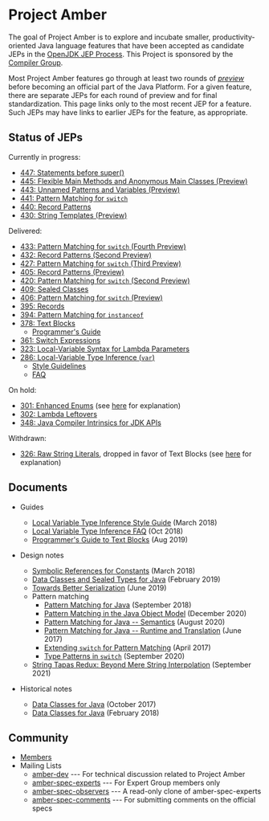 # Project Amber

The goal of Project Amber is to explore and incubate smaller,
productivity-oriented Java language features that have been accepted
as candidate JEPs in
the [OpenJDK JEP Process](https://openjdk.org/jeps/1). This
Project is sponsored by
the [Compiler Group](https://openjdk.org/groups/compiler).

Most Project Amber features go through at least two rounds
of [_preview_](https://openjdk.org/jeps/12) before becoming an
official part of the Java Platform.  For a given feature, there are separate
JEPs for each round of preview and for final standardization.  This
page links only to the most recent JEP for a feature. Such JEPs may
have links to earlier JEPs for the feature, as appropriate.

## Status of JEPs

Currently in progress:
  
  - [447: Statements before super()](https://openjdk.org/jeps/447)
  - [445: Flexible Main Methods and Anonymous Main Classes (Preview)](https://openjdk.org/jeps/445)
  - [443: Unnamed Patterns and Variables (Preview)](https://openjdk.org/jeps/443)
  - [441: Pattern Matching for <code>switch</code>](https://openjdk.org/jeps/441)
  - [440: Record Patterns](https://openjdk.org/jeps/440)
  - [430: String Templates (Preview)](https://openjdk.org/jeps/430)
  

<p>Delivered:</p>

  - [433: Pattern Matching for <code>switch</code> (Fourth Preview)](https://openjdk.org/jeps/433)
  - [432: Record Patterns (Second Preview)](https://openjdk.org/jeps/432)
  - [427: Pattern Matching for <code>switch</code> (Third Preview)](https://openjdk.org/jeps/427)
  - [405: Record Patterns (Preview)](https://openjdk.org/jeps/405)
  - [420: Pattern Matching for <code>switch</code> (Second Preview)](https://openjdk.org/jeps/420)
  - [409: Sealed Classes](https://openjdk.org/jeps/409)
  - [406: Pattern Matching for <code>switch</code> (Preview)](https://openjdk.org/jeps/406)
  - [395: Records](https://openjdk.org/jeps/395)
  - [394: Pattern Matching for <code>instanceof</code>](https://openjdk.org/jeps/394)
  - [378: Text Blocks](https://openjdk.org/jeps/378)
    - [Programmer's Guide](guides/text-blocks-guide)
  - [361: Switch Expressions](https://openjdk.org/jeps/361)
  - [323: Local-Variable Syntax for Lambda Parameters](https://openjdk.org/jeps/323)
  - [286: Local-Variable Type Inference (<code>var</code>)](https://openjdk.org/jeps/286)
    - [Style Guidelines](guides/lvti-style-guide)
    - [FAQ](guides/lvti-faq)

On hold:

 - [301: Enhanced Enums](https://openjdk.org/jeps/301) (see [here](https://mail.openjdk.org/pipermail/amber-spec-experts/2017-May/000041.html) for explanation)
 - [302: Lambda Leftovers](https://openjdk.org/jeps/302)
 - [348: Java Compiler Intrinsics for JDK APIs](https://openjdk.org/jeps/348)

Withdrawn:

 - [326: Raw String Literals](https://openjdk.org/jeps/326), dropped in favor of Text Blocks (see [here](https://mail.openjdk.org/pipermail/jdk-dev/2018-December/002402.html) for explanation)

## Documents

  - Guides
    - [Local Variable Type Inference Style Guide](guides/lvti-style-guide) (March 2018)
    - [Local Variable Type Inference FAQ](guides/lvti-faq) (Oct 2018)
    - [Programmer's Guide to Text Blocks](guides/text-blocks-guide) (Aug 2019)

  - Design notes
    - [Symbolic References for Constants](design-notes/constables) (March 2018)
    - [Data Classes and Sealed Types for Java](design-notes/records-and-sealed-classes) (February 2019)
    - [Towards Better Serialization](design-notes/towards-better-serialization) (June 2019)
    - Pattern matching
      - [Pattern Matching for Java](design-notes/patterns/pattern-matching-for-java) (September 2018)
      - [Pattern Matching in the Java Object Model](design-notes/patterns/pattern-match-object-model) (December 2020)
      - [Pattern Matching for Java -- Semantics](design-notes/patterns/pattern-match-semantics) (August 2020)
      - [Pattern Matching for Java -- Runtime and Translation](design-notes/patterns/pattern-match-translation) (June 2017)
      - [Extending `switch` for Pattern Matching](design-notes/patterns/extending-switch-for-patterns) (April 2017)
      - [Type Patterns in `switch`](design-notes/patterns/type-patterns-in-switch) (September 2020)
    - [String Tapas Redux: Beyond Mere String Interpolation](design-notes/templated-strings) (September 2021)

  - Historical notes
    - [Data Classes for Java](design-notes/data-classes-historical-1) (October 2017)
    - [Data Classes for Java](design-notes/data-classes-historical-2) (February 2018)

## Community

  - [Members](https://openjdk.org/census#amber)
  - Mailing Lists
    - [amber-dev](https://mail.openjdk.org/mailman/listinfo/amber-dev) --- For technical discussion related to Project Amber
    - [amber-spec-experts](https://mail.openjdk.org/mailman/listinfo/amber-spec-experts) --- For Expert Group members only
    - [amber-spec-observers](https://mail.openjdk.org/mailman/listinfo/amber-spec-observers) --- A read-only clone of amber-spec-experts
    - [amber-spec-comments](https://mail.openjdk.org/mailman/listinfo/amber-spec-comments) --- For submitting comments on the official specs
